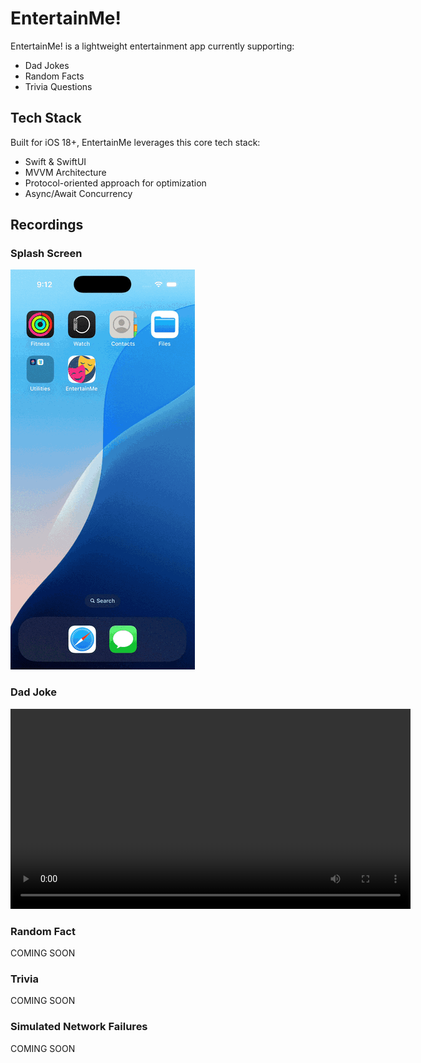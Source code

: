 # EntertainMe!

EntertainMe! is a lightweight entertainment app currently supporting:
- Dad Jokes
- Random Facts
- Trivia Questions

## Tech Stack

Built for iOS 18+, EntertainMe leverages this core tech stack:
- Swift & SwiftUI
- MVVM Architecture
- Protocol-oriented approach for optimization
- Async/Await Concurrency

## Recordings

### Splash Screen

![Splash Screen](Media/SplashScreen.gif)

### Dad Joke

<video src="https://github.com/jeffSweeney/EntertainMe/blob/master/Media/DadJokes.mp4?raw=true" width="640" controls>
Your browser does not support the video tag.
</video>

### Random Fact

COMING SOON

### Trivia

COMING SOON

### Simulated Network Failures

COMING SOON
